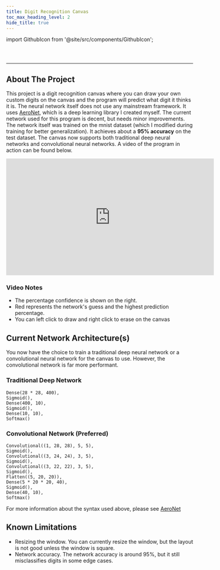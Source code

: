 ```yaml
---
title: Digit Recognition Canvas
toc_max_heading_level: 2
hide_title: true
---
```


import GithubIcon from '@site/src/components/GithubIcon';

<header>
    <GithubIcon title="Digit Recognition Canvas" link="https://github.com/Logon27/Digit-Recognition-Canvas"/>
</header>

---

## About The Project

This project is a digit recognition canvas where you can draw your own custom digits on the canvas and the program will predict what digit it thinks it is. The neural network itself does not use any mainstream framework. It uses [AeroNet](https://github.com/Logon27/AeroNet), which is a deep learning library I created myself. The current network used for this program is decent, but needs minor improvements. The network itself was trained on the mnist dataset (which I modified during training for better generalization). It achieves about a **95% accuracy** on the test dataset. The canvas now supports both traditional deep neural networks and convolutional neural networks. A video of the program in action can be found below.

<div class="videoWrapper">
<iframe width="560" height="315" src="https://www.youtube.com/embed/Jqa0nJf_spo" title="Digit Recognition Canvas" frameborder="0" allow="accelerometer; autoplay; clipboard-write; encrypted-media; gyroscope; picture-in-picture; fullscreen"></iframe>
</div>

### Video Notes

- The percentage confidence is shown on the right.
- Red represents the network's guess and the highest prediction percentage.
- You can left click to draw and right click to erase on the canvas

## Current Network Architecture(s)

You now have the choice to train a traditional deep neural network or a convolutional neural network for the canvas to use. However, the convolutional network is far more performant.

### Traditional Deep Network
```
Dense(28 * 28, 400),
Sigmoid(),
Dense(400, 10),
Sigmoid(),
Dense(10, 10),
Softmax()
```

### Convolutional Network (Preferred)
```
Convolutional((1, 28, 28), 5, 5),
Sigmoid(),
Convolutional((3, 24, 24), 3, 5),
Sigmoid(),
Convolutional((3, 22, 22), 3, 5),
Sigmoid(),
Flatten((5, 20, 20)),
Dense(5 * 20 * 20, 40),
Sigmoid(),
Dense(40, 10),
Softmax()
```

For more information about the syntax used above, please see [AeroNet](https://github.com/Logon27/AeroNet)

## Known Limitations
- Resizing the window. You can currently resize the window, but the layout is not good unless the window is square.
- Network accuracy. The network accuracy is around 95%, but it still misclassifies digits in some edge cases.